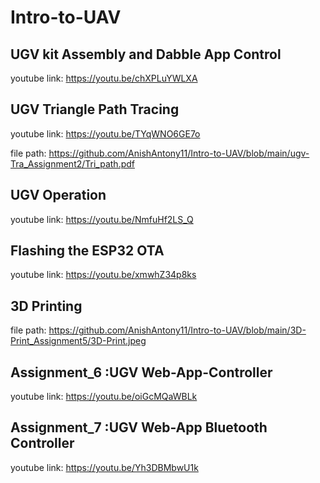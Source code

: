 # Intro-to-UAV 
## UGV kit Assembly and Dabble App Control

youtube link: https://youtu.be/chXPLuYWLXA

## UGV Triangle Path Tracing

youtube link: https://youtu.be/TYqWNO6GE7o

file path: https://github.com/AnishAntony11/Intro-to-UAV/blob/main/ugv-Tra_Assignment2/Tri_path.pdf

## UGV Operation

youtube link: https://youtu.be/NmfuHf2LS_Q

## Flashing the ESP32 OTA

youtube link: https://youtu.be/xmwhZ34p8ks

## 3D Printing

file path: https://github.com/AnishAntony11/Intro-to-UAV/blob/main/3D-Print_Assignment5/3D-Print.jpeg

## Assignment_6 :UGV Web-App-Controller

youtube link: https://youtu.be/oiGcMQaWBLk
## Assignment_7 :UGV Web-App Bluetooth Controller

youtube link: https://youtu.be/Yh3DBMbwU1k
